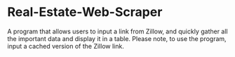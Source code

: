 # Real-Estate-Web-Scraper
A program that allows users to input a link from Zillow, and quickly gather all the important data and display it in a table.
Please note, to use the program, input a cached version of the Zillow link.
